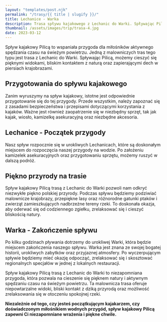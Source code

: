 ```yaml
---
layout: "templates/post.njk"
permalink: "/trasy/{{ title | slugify }}/"
title: Lechanice - Warka
description: Trasa spływu kajakowego z Lechanic do Warki. Spływając Pilicą, możemy cieszyć się pięknymi widokami, bliskim kontaktem z naturą oraz zapierającymi dech w piersiach krajobrazami.
thumbnail: /assets/images/trip/trasa-4.jpg
date: 2023-03-12
---
```


Spływ kajakowy Pilicą to wspaniała przygoda dla miłośników aktywnego spędzania czasu na świeżym powietrzu. Jedną z malowniczych tras tego typu jest trasa z Lechanic do Warki. Spływając Pilicą, możemy cieszyć się pięknymi widokami, bliskim kontaktem z naturą oraz zapierającymi dech w piersiach krajobrazami.

## Przygotowania do spływu kajakowego

Zanim wyruszymy na spływ kajakowy, istotne jest odpowiednie przygotowanie się do tej przygody. Przede wszystkim, należy zapoznać się z zasadami bezpieczeństwa i przepisami dotyczącymi korzystania z kajaków. Ważne jest również zaopatrzenie się w niezbędny sprzęt, tak jak kajak, wiosło, kamizelkę asekuracyjną oraz niezbędne akcesoria.

## Lechanice - Początek przygody

Nasz spływ rozpocznie się w urokliwych Lechanicach, które są doskonałym miejscem do rozpoczęcia naszej przygody na wodzie. Po założeniu kamizelek asekuracyjnych oraz przygotowaniu sprzętu, możemy ruszyć w dalszą podróż.

## Piękno przyrody na trasie

Spływ kajakowy Pilicą trasą z Lechanic do Warki pozwoli nam odkryć niezwykłe piękno polskiej przyrody. Podczas spływu będziemy podziwiać malownicze krajobrazy, przepiękne lasy oraz różnorodne gatunki ptaków i zwierząt zamieszkujących nadbrzeżne tereny rzeki. To doskonała okazja, aby oderwać się od codziennego zgiełku, zrelaksować się i cieszyć bliskością natury.

## Warka - Zakończenie spływu

Po kilku godzinach pływania dotrzemy do urokliwej Warki, która będzie miejscem zakończenia naszego spływu. Warka jest znana ze swojej bogatej historii, urokliwych zabytków oraz przyjaznej atmosfery. Po wyczerpującym spływie będziemy mieć okazję odpocząć, zrelaksować się i skosztować regionalnych specjałów w jednej z lokalnych restauracji.

Spływ kajakowy Pilicą trasą z Lechanic do Warki to niezapomniana przygoda, która pozwala na cieszenie się pięknem natury i aktywnym spędzaniu czasu na świeżym powietrzu. Ta malownicza trasa oferuje niepowtarzalne widoki, bliski kontakt z dziką przyrodą oraz możliwość zrelaksowania się w otoczeniu spokojnej rzeki. 

**Niezależnie od tego, czy jesteś początkującym kajakarzem, czy doświadczonym miłośnikiem wodnych przygód, spływ kajakowy Pilicą zapewni Ci niezapomniane wrażenia i piękne chwile.**
